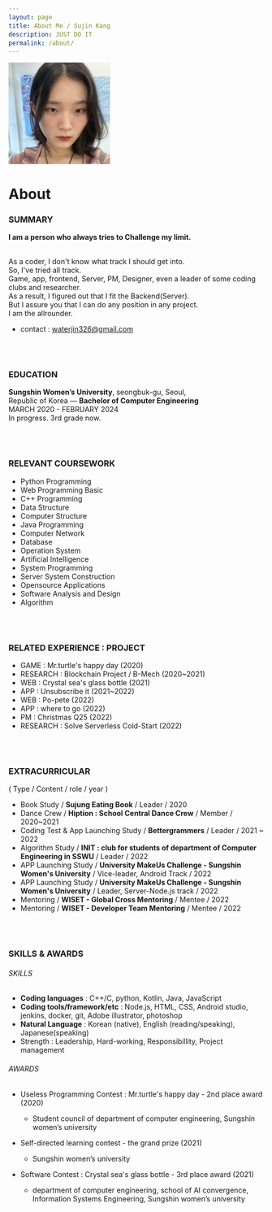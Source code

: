 ```yaml
---
layout: page
title: About Me / Sujin Kang
description: JUST DO IT
permalink: /about/
---
```


<img class="img-rounded" src="/assets/img/uploads/profile.jpg" alt="Sujin Kang" width="200">

# About

### SUMMARY
__I am a person who always tries to Challenge my limit.__

<br/>
As a coder, I don't know what track I should get into.<br/>
So, I've tried all track.<br/>
Game, app, frontend, Server, PM, Designer, even a leader of some coding clubs and researcher. <br/>
As a result, I figured out that I fit the Backend(Server). <br/>
But I assure you that I can do any position in any project.<br/> 
I am the allrounder. <br/>

- contact : waterjin326@gmail.com

<br/>
<br/>

### EDUCATION
__Sungshin Women’s University__, seongbuk-gu, Seoul,<br/> 
Republic of Korea  — __Bachelor of Computer Engineering__<br/>
MARCH 2020  - FEBRUARY  2024<br/>
In progress. 3rd grade now.<br/>

<br/>
<br/>

### RELEVANT COURSEWORK
- Python Programming
- Web Programming Basic
- C++ Programming
- Data Structure
- Computer Structure
- Java Programming
- Computer Network
- Database
- Operation System
- Artificial Intelligence
- System Programming
- Server System Construction
- Opensource Applications
- Software Analysis and Design
- Algorithm

<br/>
<br/>

### RELATED EXPERIENCE : PROJECT
- GAME : Mr.turtle's happy day (2020)
- RESEARCH : Blockchain Project / B-Mech (2020~2021) 
- WEB : Crystal sea's glass bottle (2021) 
- APP : Unsubscribe it (2021~2022) 
- WEB : Po-pete (2022) 
- APP : where to go (2022) 
- PM : Christmas Q25 (2022) 
- RESEARCH : Solve Serverless Cold-Start (2022) 


<br/>
<br/>

### EXTRACURRICULAR
( Type / Content / role / year ) 
- Book Study / __Sujung Eating Book__ / Leader / 2020 
- Dance Crew / __Hiption : School Central Dance Crew__ / Member / 2020~2021 
- Coding Test & App Launching Study / __Bettergrammers__ / Leader / 2021 ~ 2022 
- Algorithm Study / __INIT : club for students of department of Computer Engineering in SSWU__ / Leader / 2022 
- APP Launching Study / __University MakeUs Challenge - Sungshin Women's University__ / Vice-leader, Android Track / 2022 
- APP Launching Study / __University MakeUs Challenge - Sungshin Women's University__ / Leader, Server-Node.js track / 2022
- Mentoring / __WISET - Global Cross Mentoring__ / Mentee / 2022
- Mentoring / __WISET - Developer Team Mentoring__ / Mentee / 2022


<br/>
<br/>

### SKILLS & AWARDS
###### SKILLS
- __Coding languages__
    : C++/C, python, Kotlin, Java, JavaScript
- __Coding tools/framework/etc__
    : Node.js, HTML, CSS, Android studio, jenkins, docker, git, Adobe illustrator, photoshop
- __Natural Language__ 
    : Korean (native), English (reading/speaking), Japanese(speaking)
- Strength 
    : Leadership, Hard-working, Responsibillity, Project management

###### AWARDS
- Useless Programming Contest : Mr.turtle's happy day - 2nd place award (2020)
    - Student council of department of computer engineering,  Sungshin women’s university

- Self-directed learning contest - the grand prize (2021)
    - Sungshin women’s university

- Software Contest : Crystal sea's glass bottle - 3rd place award (2021)
    - department of computer engineering, school of AI convergence, Information Systems Engineering,
Sungshin women’s university